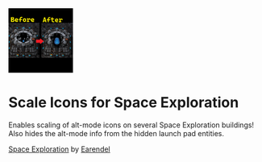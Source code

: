 <img src="https://raw.githubusercontent.com/Flydiverny/se-scale-icon/main/thumbnail.png" width="128" height="128">

# Scale Icons for Space Exploration

Enables scaling of alt-mode icons on several Space Exploration buildings!
Also hides the alt-mode info from the hidden launch pad entities.

[Space Exploration](https://mods.factorio.com/mod/space-exploration) by [Earendel](https://mods.factorio.com/user/Earendel)
